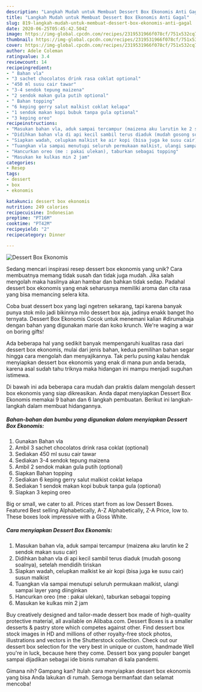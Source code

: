 ```yaml
---
description: "Langkah Mudah untuk Membuat Dessert Box Ekonomis Anti Gagal"
title: "Langkah Mudah untuk Membuat Dessert Box Ekonomis Anti Gagal"
slug: 819-langkah-mudah-untuk-membuat-dessert-box-ekonomis-anti-gagal
date: 2020-06-25T05:45:42.504Z
image: https://img-global.cpcdn.com/recipes/2319531966f078cf/751x532cq70/dessert-box-ekonomis-foto-resep-utama.jpg
thumbnail: https://img-global.cpcdn.com/recipes/2319531966f078cf/751x532cq70/dessert-box-ekonomis-foto-resep-utama.jpg
cover: https://img-global.cpcdn.com/recipes/2319531966f078cf/751x532cq70/dessert-box-ekonomis-foto-resep-utama.jpg
author: Adele Coleman
ratingvalue: 3.4
reviewcount: 14
recipeingredient:
- " Bahan vla"
- "3 sachet chocolatos drink rasa coklat optional"
- "450 ml susu cair tawar"
- "3-4 sendok tepung maizena"
- "2 sendok makan gula putih optional"
- " Bahan topping"
- "6 keping gerry salut malkist coklat kelapa"
- "1 sendok makan kopi bubuk tanpa gula optional"
- "3 keping oreo"
recipeinstructions:
- "Masukan bahan vla, aduk sampai tercampur (maizena aku larutin ke 2 sendok makan susu cair)"
- "Didihkan bahan vla di api kecil sambil terus diaduk (mudah gosong soalnya), setelah mendidih tiriskan"
- "Siapkan wadah, celupkan malkist ke air kopi (bisa juga ke susu cair) susun malkist"
- "Tuangkan vla sampai menutupi seluruh permukaan malkist, ulangi sampai layer yang diinginkan"
- "Hancurkan oreo (me : pakai ulekan), taburkan sebagai topping"
- "Masukan ke kulkas min 2 jam"
categories:
- Resep
tags:
- dessert
- box
- ekonomis

katakunci: dessert box ekonomis 
nutrition: 249 calories
recipecuisine: Indonesian
preptime: "PT16M"
cooktime: "PT42M"
recipeyield: "2"
recipecategory: Dinner

---
```



![Dessert Box Ekonomis](https://img-global.cpcdn.com/recipes/2319531966f078cf/751x532cq70/dessert-box-ekonomis-foto-resep-utama.jpg)

Sedang mencari inspirasi resep dessert box ekonomis yang unik? Cara membuatnya memang tidak susah dan tidak juga mudah. Jika salah mengolah maka hasilnya akan hambar dan bahkan tidak sedap. Padahal dessert box ekonomis yang enak seharusnya memiliki aroma dan cita rasa yang bisa memancing selera kita.

Coba buat dessert box yang lagi ngetren sekarang, tapi karena banyak punya stok milo jadi bikinnya milo dessert box aja, jadinya enakk banget lho ternyata. Dessert Box Ekonomis Cocok untuk menemani kalian #dirumahaja dengan bahan yang digunakan marie dan koko krunch. We&#39;re waging a war on boring gifts!

Ada beberapa hal yang sedikit banyak mempengaruhi kualitas rasa dari dessert box ekonomis, mulai dari jenis bahan, kedua pemilihan bahan segar hingga cara mengolah dan menyajikannya. Tak perlu pusing kalau hendak menyiapkan dessert box ekonomis yang enak di mana pun anda berada, karena asal sudah tahu triknya maka hidangan ini mampu menjadi suguhan istimewa.


Di bawah ini ada beberapa cara mudah dan praktis dalam mengolah dessert box ekonomis yang siap dikreasikan. Anda dapat menyiapkan Dessert Box Ekonomis memakai 9 bahan dan 6 langkah pembuatan. Berikut ini langkah-langkah dalam membuat hidangannya.

<!--inarticleads1-->

##### Bahan-bahan dan bumbu yang digunakan dalam menyiapkan Dessert Box Ekonomis:

1. Gunakan  Bahan vla
1. Ambil 3 sachet chocolatos drink rasa coklat (optional)
1. Sediakan 450 ml susu cair tawar
1. Sediakan 3-4 sendok tepung maizena
1. Ambil 2 sendok makan gula putih (optional)
1. Siapkan  Bahan topping
1. Sediakan 6 keping gerry salut malkist coklat kelapa
1. Sediakan 1 sendok makan kopi bubuk tanpa gula (optional)
1. Siapkan 3 keping oreo


Big or small, we cater to all. Prices start from as low Dessert Boxes. Featured Best selling Alphabetically, A-Z Alphabetically, Z-A Price, low to. These boxes look impressive with a Gloss White. 

<!--inarticleads2-->

##### Cara menyiapkan Dessert Box Ekonomis:

1. Masukan bahan vla, aduk sampai tercampur (maizena aku larutin ke 2 sendok makan susu cair)
1. Didihkan bahan vla di api kecil sambil terus diaduk (mudah gosong soalnya), setelah mendidih tiriskan
1. Siapkan wadah, celupkan malkist ke air kopi (bisa juga ke susu cair) susun malkist
1. Tuangkan vla sampai menutupi seluruh permukaan malkist, ulangi sampai layer yang diinginkan
1. Hancurkan oreo (me : pakai ulekan), taburkan sebagai topping
1. Masukan ke kulkas min 2 jam


Buy creatively designed and tailor-made dessert box made of high-quality protective material, all available on Alibaba.com. Dessert Boxes is a smaller desserts &amp; pastry store which competes against other. Find dessert box stock images in HD and millions of other royalty-free stock photos, illustrations and vectors in the Shutterstock collection. Check out our dessert box selection for the very best in unique or custom, handmade Well you&#39;re in luck, because here they come. Dessert box yang populer banget sampai dijadikan sebagai ide bisnis rumahan di kala pandemi. 

Gimana nih? Gampang kan? Itulah cara menyiapkan dessert box ekonomis yang bisa Anda lakukan di rumah. Semoga bermanfaat dan selamat mencoba!
